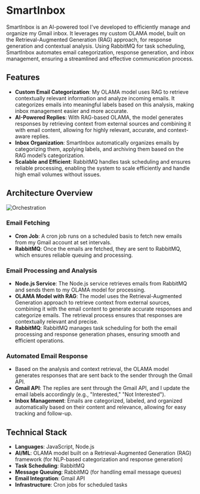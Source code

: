 # SmartInbox

SmartInbox is an AI-powered tool I've developed to efficiently manage and organize my Gmail inbox. It leverages my custom OLAMA model, built on the Retrieval-Augmented Generation (RAG) approach, for response generation and contextual analysis. Using RabbitMQ for task scheduling, SmartInbox automates email categorization, response generation, and inbox management, ensuring a streamlined and effective communication process.

## Features

- **Custom Email Categorization**: My OLAMA model uses RAG to retrieve contextually relevant information and analyze incoming emails. It categorizes emails into meaningful labels based on this analysis, making inbox management easier and more accurate.
- **AI-Powered Replies**: With RAG-based OLAMA, the model generates responses by retrieving context from external sources and combining it with email content, allowing for highly relevant, accurate, and context-aware replies.
- **Inbox Organization**: SmartInbox automatically organizes emails by categorizing them, applying labels, and archiving them based on the RAG model’s categorization.
- **Scalable and Efficient**: RabbitMQ handles task scheduling and ensures reliable processing, enabling the system to scale efficiently and handle high email volumes without issues.

## Architecture Overview
![Orchestration](Documentations/Orchestration.jpg)

### Email Fetching

- **Cron Job**: A cron job runs on a scheduled basis to fetch new emails from my Gmail account at set intervals.
- **RabbitMQ**: Once the emails are fetched, they are sent to RabbitMQ, which ensures reliable queuing and processing.

### Email Processing and Analysis

- **Node.js Service**: The Node.js service retrieves emails from RabbitMQ and sends them to my OLAMA model for processing.
- **OLAMA Model with RAG**: The model uses the Retrieval-Augmented Generation approach to retrieve context from external sources, combining it with the email content to generate accurate responses and categorize emails. The retrieval process ensures that responses are contextually relevant and precise.
- **RabbitMQ**: RabbitMQ manages task scheduling for both the email processing and response generation phases, ensuring smooth and efficient operations.

### Automated Email Response

- Based on the analysis and context retrieval, the OLAMA model generates responses that are sent back to the sender through the Gmail API.
- **Gmail API**: The replies are sent through the Gmail API, and I update the email labels accordingly (e.g., "Interested," "Not Interested").
- **Inbox Management**: Emails are categorized, labeled, and organized automatically based on their content and relevance, allowing for easy tracking and follow-up.

## Technical Stack

- **Languages**: JavaScript, Node.js
- **AI/ML**: OLAMA model built on a Retrieval-Augmented Generation (RAG) framework (for NLP-based categorization and response generation)
- **Task Scheduling**: RabbitMQ
- **Message Queuing**: RabbitMQ (for handling email message queues)
- **Email Integration**: Gmail API
- **Infrastructure**: Cron jobs for scheduled tasks
